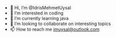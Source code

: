 - 👋 Hi, I’m @IdrisMehmetUysal
- 👀 I’m interested in coding
- 🌱 I’m currently learning java
- 💞️ I’m looking to collaborate on interesting topics
- 📫 How to reach me imuysal@outlook.com

<!---
IdrisMehmetUysal/IdrisMehmetUysal is a ✨ special ✨ repository because its `README.md` (this file) appears on your GitHub profile.
You can click the Preview link to take a look at your changes.
--->
